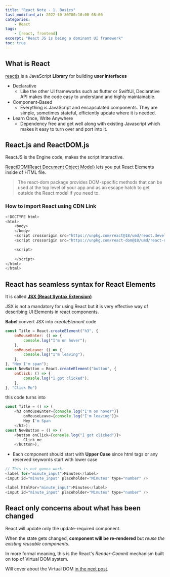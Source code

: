 ```yaml
---
title: "React Note - 1. Basics"
last_modified_at: 2022-10-30T00:10:00-08:00
categories:
    - React
tags:
    - [react, frontend]
excerpt: "React JS is being a dominant UI framework"
toc: true
---
```


## What is React

[reactjs](https://reactjs.org/) is a JavaScript **Library** for building **user interfaces**

* Declarative
    - Like the other UI frameworks such as flutter or SwiftUI, Declarative API makes the code easy to understand and highly maintainable.
* Component-Based
    - Everything is JavaScript and encapsulated components. They are simple, sometimes stateful, efficiently update where it is needed.
* Learn Once, Write Anywhere
    - Dependency free and get well along with existing Javascript which makes it easy to turn over and port into it.


## React.js and ReactDOM.js

ReactJS is the Engine code, makes the script interactive.

[ReactDOM(React Document Object Model)](https://reactjs.org/docs/react-dom.html) lets you put React Elements inside of HTML file.

> The react-dom package provides DOM-specific methods that can be used at the top level of your app and as an escape hatch to get outside the React model if you need to.

### How to import React using CDN Link
```js
<!DOCTYPE html>
<html>
    <body>
    </body>
    <script crossorigin src="https://unpkg.com/react@18/umd/react.development.js"></script>
    <script crossorigin src="https://unpkg.com/react-dom@18/umd/react-dom.development.js"></script>

    <script>
        
    </script>
</html>
</html>
```

## React has seamless syntax for React Elements

It is called [**JSX (React Syntax Extension)**](https://reactjs.org/docs/introducing-jsx.html)

JSX is not a mandatory for using React but it is very effective way of describing UI Elements in react components.

**Babel** convert JSX into *createElement* code

```js
const Title = React.createElement("h3", {
    onMouseEnter: () => {
        console.log("I'm on hover");  
    },
    onMouseLeave: () => {
        console.log("I'm leaving");
    },
}, "Hey I'm span");
const NewButton = React.createElement("button", {
    onClick: () => {
        console.log("I got clicked");
    },
}, "Click Me")
```

this code turns into

```js
const Title = () => (
    <h3 onMouseEnter={console.log("I'm on hover")}
        onMouseLeave={console.log("I'm leaving")}>
        Hey I'm Span
    </h3>);
const NewButton = () => (
    <button onClick={console.log("I got clicked")}>
        Click me
    </button>);
```

* Each component should start with **Upper Case** since html tags or any reserved keywords start with lower case

```js
// This is not gonna work.
<label for="minute_input">Minutes</label>
<input id="minute_input" placeholder="Minutes" type="number" />

<label htmlFor="minute_input">Minutes</label>
<input id="minute_input" placeholder="Minutes" type="number" />
```

## React only concerns about what has been changed

React will update only the update-required component.

When the state gets changed, **component will be re-rendered** but *reuse the existing reusable components*.

In more formal meaning, this is the React's *Render-Commit* mechanism built on top of Virtual DOM system.

Will cover about the Virtual DOM [in the next post](https://raacker.github.io/react/react-note-virtual-dom/).